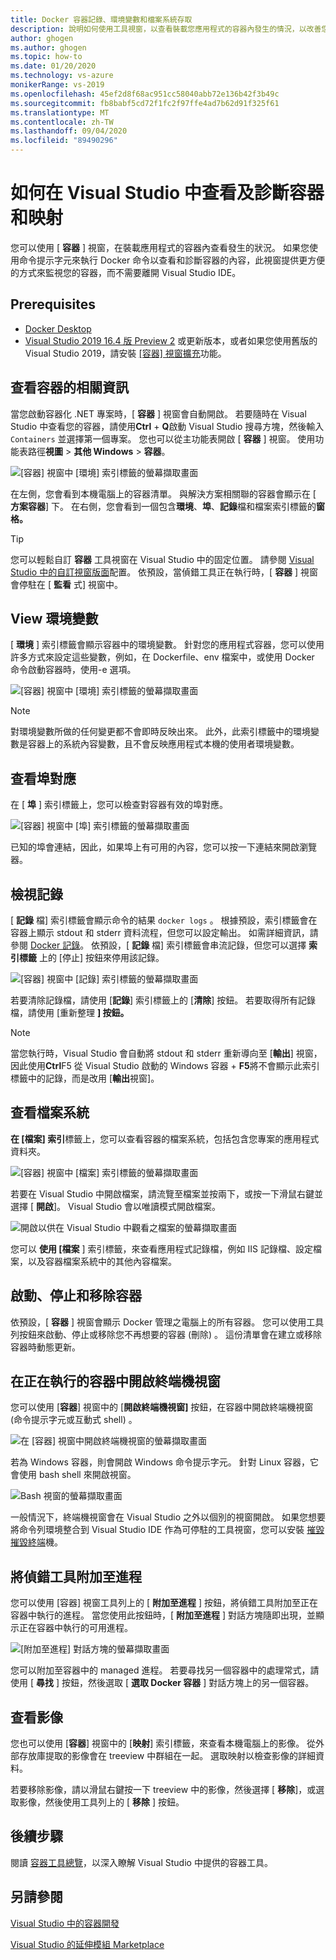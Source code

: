 ```yaml
---
title: Docker 容器記錄、環境變數和檔案系統存取
description: 說明如何使用工具視窗，以查看裝載您應用程式的容器內發生的情況，以改善您在 Visual Studio 中偵測及診斷容器型應用程式的能力。
author: ghogen
ms.author: ghogen
ms.topic: how-to
ms.date: 01/20/2020
ms.technology: vs-azure
monikerRange: vs-2019
ms.openlocfilehash: 45ef2d8f68ac951cc58040abb72e136b42f3b49c
ms.sourcegitcommit: fb8babf5cd72f1fc2f97ffe4ad7b62d91f325f61
ms.translationtype: MT
ms.contentlocale: zh-TW
ms.lasthandoff: 09/04/2020
ms.locfileid: "89490296"
---
```

# <a name="how-to-view-and-diagnose-containers-and-images-in-visual-studio"></a>如何在 Visual Studio 中查看及診斷容器和映射

您可以使用 [ **容器** ] 視窗，在裝載應用程式的容器內查看發生的狀況。 如果您使用命令提示字元來執行 Docker 命令以查看和診斷容器的內容，此視窗提供更方便的方式來監視您的容器，而不需要離開 Visual Studio IDE。

## <a name="prerequisites"></a>Prerequisites

- [Docker Desktop](https://hub.docker.com/editions/community/docker-ce-desktop-windows)
- [Visual Studio 2019 16.4 版 Preview 2](https://visualstudio.microsoft.com/downloads) 或更新版本，或者如果您使用舊版的 Visual Studio 2019，請安裝 [ [容器] 視窗擴充](https://marketplace.visualstudio.com/items?itemName=ms-azuretools.vs-containers-tools-extensions)功能。

## <a name="view-information-about-your-containers"></a>查看容器的相關資訊

當您啟動容器化 .NET 專案時，[ **容器** ] 視窗會自動開啟。 若要隨時在 Visual Studio 中查看您的容器，請使用**Ctrl** + **Q**啟動 Visual Studio 搜尋方塊，然後輸入 `Containers` 並選擇第一個專案。 您也可以從主功能表開啟 [ **容器** ] 視窗。 使用功能表路徑**視圖**  >  **其他 Windows**  >  **容器**。  

![[容器] 視窗中 [環境] 索引標籤的螢幕擷取畫面](media/view-and-diagnose-containers/container-window.png)

在左側，您會看到本機電腦上的容器清單。 與解決方案相關聯的容器會顯示在 [ **方案容器**] 下。 在右側，您會看到一個包含**環境**、**埠**、**記錄**檔和檔案索引標籤的**窗格。**

> [!TIP]
> 您可以輕鬆自訂 **容器** 工具視窗在 Visual Studio 中的固定位置。 請參閱 [Visual Studio 中的自訂視窗版面](../ide/customizing-window-layouts-in-visual-studio.md)配置。 依預設，當偵錯工具正在執行時，[ **容器** ] 視窗會停駐在 [ **監看** 式] 視窗中。

## <a name="view-environment-variables"></a>View 環境變數

[ **環境** ] 索引標籤會顯示容器中的環境變數。 針對您的應用程式容器，您可以使用許多方式來設定這些變數，例如，在 Dockerfile、env 檔案中，或使用 Docker 命令啟動容器時，使用-e 選項。

![[容器] 視窗中 [環境] 索引標籤的螢幕擷取畫面](media/view-and-diagnose-containers/containers-environment-vars.png)

> [!NOTE]
> 對環境變數所做的任何變更都不會即時反映出來。 此外，此索引標籤中的環境變數是容器上的系統內容變數，且不會反映應用程式本機的使用者環境變數。

## <a name="view-port-mappings"></a>查看埠對應

在 [ **埠** ] 索引標籤上，您可以檢查對容器有效的埠對應。

![[容器] 視窗中 [埠] 索引標籤的螢幕擷取畫面](media/view-and-diagnose-containers/containers-ports.png)

已知的埠會連結，因此，如果埠上有可用的內容，您可以按一下連結來開啟瀏覽器。

## <a name="view-logs"></a>檢視記錄

[ **記錄** 檔] 索引標籤會顯示命令的結果 `docker logs` 。 根據預設，索引標籤會在容器上顯示 stdout 和 stderr 資料流程，但您可以設定輸出。 如需詳細資訊，請參閱 [Docker 記錄](https://docs.docker.com/config/containers/logging/)。  依預設，[ **記錄** 檔] 索引標籤會串流記錄，但您可以選擇 **索引標籤** 上的 [停止] 按鈕來停用該記錄。

![[容器] 視窗中 [記錄] 索引標籤的螢幕擷取畫面](media/view-and-diagnose-containers/containers-logs.png)

若要清除記錄檔，請使用 [**記錄**] 索引標籤上的 [**清除**] 按鈕。 若要取得所有記錄檔，請使用 [重新整理 **] 按鈕。**

> [!NOTE]
> 當您執行時，Visual Studio 會自動將 stdout 和 stderr 重新導向至 [**輸出**] 視窗，因此使用**Ctrl**F5 從 Visual Studio 啟動的 Windows 容器 + **F5**將不會顯示此索引標籤中的記錄，而是改用 [**輸出**視窗]。

## <a name="view-the-filesystem"></a>查看檔案系統

**在 [檔案] 索引**標籤上，您可以查看容器的檔案系統，包括包含您專案的應用程式資料夾。

![[容器] 視窗中 [檔案] 索引標籤的螢幕擷取畫面](media/view-and-diagnose-containers/container-filesystem.png)

若要在 Visual Studio 中開啟檔案，請流覽至檔案並按兩下，或按一下滑鼠右鍵並選擇 [ **開啟**]。 Visual Studio 會以唯讀模式開啟檔案。

![開啟以供在 Visual Studio 中觀看之檔案的螢幕擷取畫面](media/view-and-diagnose-containers/container-file-open.png)

您可以 **使用 [檔案** ] 索引標籤，來查看應用程式記錄檔，例如 IIS 記錄檔、設定檔案，以及容器檔案系統中的其他內容檔案。

## <a name="start-stop-and-remove-containers"></a>啟動、停止和移除容器

依預設，[ **容器** ] 視窗會顯示 Docker 管理之電腦上的所有容器。 您可以使用工具列按鈕來啟動、停止或移除您不再想要的容器 (刪除) 。  這份清單會在建立或移除容器時動態更新。

## <a name="open-a-terminal-window-in-a-running-container"></a>在正在執行的容器中開啟終端機視窗

您可以使用 [**容器**] 視窗中的 [**開啟終端機視窗]** 按鈕，在容器中開啟終端機視窗 (命令提示字元或互動式 shell) 。

![在 [容器] 視窗中開啟終端機視窗的螢幕擷取畫面](media/view-and-diagnose-containers/containers-open-terminal-window.png)

若為 Windows 容器，則會開啟 Windows 命令提示字元。 針對 Linux 容器，它會使用 bash shell 來開啟視窗。

![Bash 視窗的螢幕擷取畫面](media/view-and-diagnose-containers/container-bash-window.png)

一般情況下，終端機視窗會在 Visual Studio 之外以個別的視窗開啟。 如果您想要將命令列環境整合到 Visual Studio IDE 作為可停駐的工具視窗，您可以安裝 [摧毀摧毀終端](https://marketplace.visualstudio.com/items?itemName=DanielGriffen.WhackWhackTerminal)機。

## <a name="attach-the-debugger-to-a-process"></a>將偵錯工具附加至進程

您可以使用 [容器] 視窗工具列上的 [ **附加至進程** ] 按鈕，將偵錯工具附加至正在容器中執行的進程。 當您使用此按鈕時，[ **附加至進程** ] 對話方塊隨即出現，並顯示正在容器中執行的可用進程。  

![[附加至進程] 對話方塊的螢幕擷取畫面](media/view-and-diagnose-containers/containers-attach-to-process.jpg)

您可以附加至容器中的 managed 進程。 若要尋找另一個容器中的處理常式，請使用 [ **尋找** ] 按鈕，然後選取 [ **選取 Docker 容器** ] 對話方塊上的另一個容器。

## <a name="viewing-images"></a>查看影像

您也可以使用 [**容器**] 視窗中的 [**映射**] 索引標籤，來查看本機電腦上的影像。 從外部存放庫提取的影像會在 treeview 中群組在一起。 選取映射以檢查影像的詳細資料。

若要移除影像，請以滑鼠右鍵按一下 treeview 中的影像，然後選擇 [ **移除**]，或選取影像，然後使用工具列上的 [ **移除** ] 按鈕。

## <a name="next-steps"></a>後續步驟

閱讀 [容器工具總覽](overview.md)，以深入瞭解 Visual Studio 中提供的容器工具。

## <a name="see-also"></a>另請參閱

[Visual Studio 中的容器開發](./index.yml)

[Visual Studio 的延伸模組 Marketplace](https://marketplace.visualstudio.com/)